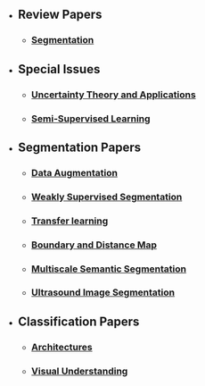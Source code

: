 - ## Review Papers

  - ### [Segmentation](src/review/segmentation.md)


- ## Special Issues

  - ### [Uncertainty Theory and Applications](src/special_issue/uncertainty.md)

  - ### [Semi-Supervised Learning](src/special_issue/semi_supervised_learning.md)


- ## Segmentation Papers

  - ### [Data Augmentation](src/segmentation/data_augmentation.md)


  - ### [Weakly Supervised Segmentation](src/segmentation/weakly_supervised_learning.md)

  - ### [Transfer learning](src/segmentation/transfer_learning.md)

  - ### [Boundary and Distance Map](src/segmentation/boundary.md)

  - ### [Multiscale Semantic Segmentation](src/segmentation/multi_scale.md)

  - ### [Ultrasound Image Segmentation](src/segmentation/ultrasound_segmentation.md)


- ## Classification Papers
  - ### [Architectures](src/classification/architecture.md)
  - ### [Visual Understanding](src/classification/visual_understanding.md)